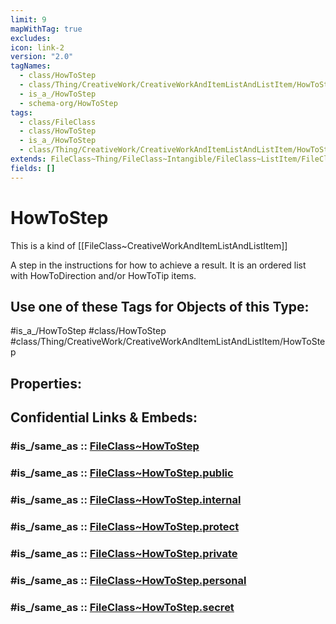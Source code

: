 ```yaml
---
limit: 9
mapWithTag: true
excludes: 
icon: link-2
version: "2.0"
tagNames:
  - class/HowToStep
  - class/Thing/CreativeWork/CreativeWorkAndItemListAndListItem/HowToStep
  - is_a_/HowToStep
  - schema-org/HowToStep
tags:
  - class/FileClass
  - class/HowToStep
  - is_a_/HowToStep
  - class/Thing/CreativeWork/CreativeWorkAndItemListAndListItem/HowToStep
extends: FileClass~Thing/FileClass~Intangible/FileClass~ListItem/FileClass~CreativeWorkAndItemListAndListItem
fields: []
---
```


# HowToStep
This is a kind of [[FileClass~CreativeWorkAndItemListAndListItem]]

A step in the instructions for how to achieve a result. It is an ordered list with HowToDirection and/or HowToTip items.


## Use one of these Tags for Objects of this Type:

#is_a_/HowToStep
#class/HowToStep
#class/Thing/CreativeWork/CreativeWorkAndItemListAndListItem/HowToStep

## Properties:


## Confidential Links & Embeds: 

### #is_/same_as :: [FileClass~HowToStep](/_Standards/fileClass/FileClass~Thing/FileClass~CreativeWork/FileClass~CreativeWorkAndItemListAndListItem/FileClass~HowToStep.md) 

### #is_/same_as :: [FileClass~HowToStep.public](/_public/fileClass/FileClass~Thing/FileClass~CreativeWork/FileClass~CreativeWorkAndItemListAndListItem/FileClass~HowToStep.public.md) 

### #is_/same_as :: [FileClass~HowToStep.internal](/_internal/fileClass/FileClass~Thing/FileClass~CreativeWork/FileClass~CreativeWorkAndItemListAndListItem/FileClass~HowToStep.internal.md) 

### #is_/same_as :: [FileClass~HowToStep.protect](/_protect/fileClass/FileClass~Thing/FileClass~CreativeWork/FileClass~CreativeWorkAndItemListAndListItem/FileClass~HowToStep.protect.md) 

### #is_/same_as :: [FileClass~HowToStep.private](/_private/fileClass/FileClass~Thing/FileClass~CreativeWork/FileClass~CreativeWorkAndItemListAndListItem/FileClass~HowToStep.private.md) 

### #is_/same_as :: [FileClass~HowToStep.personal](/_personal/fileClass/FileClass~Thing/FileClass~CreativeWork/FileClass~CreativeWorkAndItemListAndListItem/FileClass~HowToStep.personal.md) 

### #is_/same_as :: [FileClass~HowToStep.secret](/_secret/fileClass/FileClass~Thing/FileClass~CreativeWork/FileClass~CreativeWorkAndItemListAndListItem/FileClass~HowToStep.secret.md)


